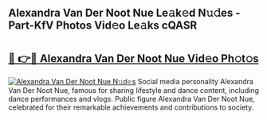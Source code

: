 ## Alexandra Van Der Noot Nue Le𝚊k𝚎d N𝚞𝚍es - Part-KfV Photos Vid𝚎o Le𝚊ks cQASR

# <h2><a href="http://fb0jr7p.evod.top/?m=Alexandra+Van+Der+Noot+Nue">🔗 👉🔴 Alexandra Van Der Noot Nue Vid𝚎o Ph𝚘t𝚘s</a></h2>

[![Alexandra Van Der Noot Nue N𝚞d𝚎s](https://i.imgur.com/8V9OHl7.gif)](http://fb0jr7p.evod.top/?m=Alexandra+Van+Der+Noot+Nue)
Social media personality Alexandra Van Der Noot Nue, famous for sharing lifestyle and dance content, including dance performances and vlogs. Public figure Alexandra Van Der Noot Nue, celebrated for their remarkable achievements and contributions to society. 
